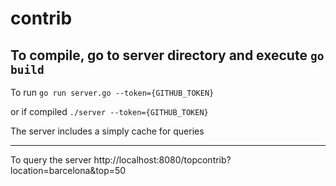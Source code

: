 # contrib

To compile, go  to server directory and execute
``` go build ```
--------------------------

To run
``` go run server.go --token={GITHUB_TOKEN} ```

or if compiled
``` ./server --token={GITHUB_TOKEN} ```

The server includes a simply cache for queries

--------------------------
To query the server
http://localhost:8080/topcontrib?location=barcelona&top=50
